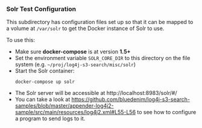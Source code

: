 ### Solr Test Configuration

This subdirectory has configuration files set up so that it can
be mapped to a volume at `/var/solr` to get the Docker instance
of Solr to use.

To use this:
* Make sure **docker-compose** is at version **1.5+**
* Set the environment variable `SOLR_CORE_DIR` to this directory
  on the file system (e.g. `~/proj/log4j-s3-search/misc/solr`)
* Start the Solr container:
  ```
  docker-compose up solr
  ```
* The Solr server will be accessible at http://localhost:8983/solr/#/
* You can take a look at https://github.com/bluedenim/log4j-s3-search-samples/blob/master/appender-log4j2-sample/src/main/resources/log4j2.xml#L55-L56
  to see how to configure a program to send logs to it.
